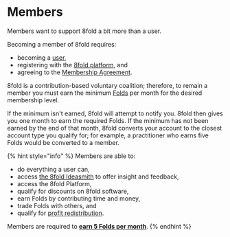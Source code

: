 # Members

Members want to support 8fold a bit more than a user.

Becoming a member of 8fold requires:

* becoming a [user](users.md),
* registering with the [8fold platform](https://8fold.pro), and
* agreeing to the [Membership Agreement](../policy-palace/membership-agreement.md).

8fold is a contribution-based voluntary coalition; therefore, to remain a member you must earn the minimum [Folds](https://github.com/8fold/8fold-handbook/tree/9266f1b8accad15cf82893f17a6971a632d87742/the-inner-fold/eight/fold-system/README.md) per month for the desired membership level.

If the minimum isn't earned, 8fold will attempt to notify you. 8fold then gives you one month to earn the required Folds. If the minimum has not been earned by the end of that month, 8fold converts your account to the closest account type you qualify for; for example, a practitioner who earns five Folds would be converted to a member.

{% hint style="info" %}
Members are able to:

* do everything a user can,
* access [the 8fold Ideasmith](members.md) to offer insight and feedback,
* access the 8fold Platform,
* qualify for discounts on 8fold software,
* earn Folds by contributing time and money,
* trade Folds with others, and
* qualify for [profit redistribution](members.md).

Members are required to [**earn 5 Folds per month**](members.md).
{% endhint %}


